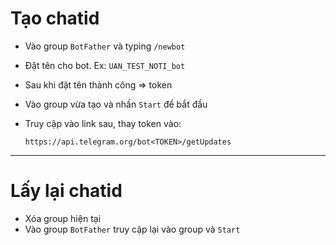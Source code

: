 
# Tạo chatid 

- Vào group `BotFather` và typing `/newbot`
- Đặt tên cho bot. Ex: `UAN_TEST_NOTI_bot`
- Sau khi đặt tên thành công => token
- Vào group vừa tạo và nhấn `Start` để bắt đầu
- Truy cập vào link sau, thay token vào:

	 `https://api.telegram.org/bot<TOKEN>/getUpdates`

---
# Lấy lại chatid 

- Xóa group hiện tại
- Vào group `BotFather` truy cập lại vào group và `Start`
